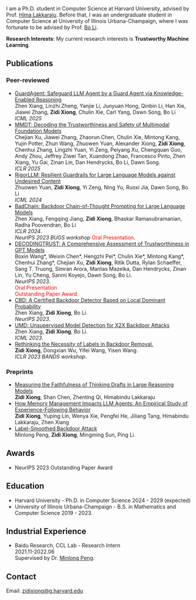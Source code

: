 I am a Ph.D. student in Computer Science at Harvard University, advised by Prof. [Hima Lakkaraju](https://himalakkaraju.github.io). Before that, I was an undergraduate student in Computer Science at University of Illinois Urbana-Champaign, where I was fortunate to be advised by Prof. [Bo Li](https://aisecure.github.io).

**Research Interests**: My current research interests is **Trustworthy Machine Learning**. 

## Publications

### Peer-reviewed
- [GuardAgent: Safeguard LLM Agent by a Guard Agent via Knowledge-Enabled Reasoning](https://openreview.net/forum?id=YixNDE12wm)
<br> Zhen Xiang, Linzhi Zheng, Yanjie Li, Junyuan Hong, Qinbin Li, Han Xie, Jiawei Zhang, **Zidi Xiong**, Chulin Xie, Carl Yang, Dawn Song, Bo Li
<br>*ICML 2025*
- [MMDT: Decoding the Trustworthiness and Safety of Multimodal Foundation Models](https://openreview.net/pdf?id=qIbbBSzH6n)
<br> Chejian Xu, Jiawei Zhang, Zhaorun Chen, Chulin Xie, Mintong Kang, Yujin Potter, Zhun Wang, Zhuowen Yuan, Alexander Xiong, **Zidi Xiong**, Chenhui Zhang, Lingzhi Yuan, Yi Zeng, Peiyang Xu, Chengquan Guo, Andy Zhou, Jeffrey Ziwei Tan, Xuandong Zhao, Francesco Pinto, Zhen Xiang, Yu Gai, Zinan Lin, Dan Hendrycks, Bo Li, Dawn Song.
<br>*ICLR 2025*
- [RigorLLM: Resilient Guardrails for Large Language Models against Undesired Content](https://arxiv.org/abs/2403.13031)
<br> Zhuowen Yuan, **Zidi Xiong**, Yi Zeng, Ning Yu, Ruoxi Jia, Dawn Song, Bo Li
<br>*ICML 2024*
- [BadChain: Backdoor Chain-of-Thought Prompting for Large Language Models](https://openreview.net/forum?id=S4cYxINzjp)
<br>Zhen Xiang, Fengqing Jiang, **Zidi Xiong**, Bhaskar Ramasubramanian, Radha Poovendran, Bo Li
<br>*ICLR 2024*.
<br>*NeurIPS 2023 BUGS  workshop* <font color=red>Oral Presentation</font>.
- [DECODINGTRUST: A Comprehensive Assessment of Trustworthiness in GPT Models](https://arxiv.org/abs//2306.11698)
<br>Boxin Wang*, Weixin Chen*, Hengzhi Pei*, Chulin Xie*, Mintong Kang*, Chenhui Zhang*, Chejian Xu, **Zidi Xiong**, Ritik Dutta, Rylan Schaeffer, Sang T. Truong, Simran Arora, Mantas Mazeika, Dan Hendrycks, Zinan Lin, Yu Cheng, Sanmi Koyejo, Dawn Song, Bo Li.
<br>*NeurIPS 2023*.
<br><font color=red>Oral Presentation</font>
<br><font color=red>Outstanding Paper Award</font>
- [CBD: A Certified Backdoor Detector Based on Local Dominant Probability]()
<br>Zhen Xiang, **Zidi Xiong**, Bo Li.
<br>*NeurIPS 2023*.
- [UMD: Unsupervised Model Detection for X2X Backdoor Attacks](https://arxiv.org/abs/2305.18651)
<br>Zhen Xiang, **Zidi Xiong**, Bo Li.
<br>*ICML 2023*.
- [Rethinking the Necessity of Labels in Backdoor Removal.](https://openreview.net/forum?id=Noj1Fydegod)
<br>**Zidi Xiong**, Dongxian Wu, Yifei Wang, Yisen Wang.
<br>*ICLR 2023 BANDS workshop*.

### Preprints
- [Measuring the Faithfulness of Thinking Drafts in Large Reasoning Models](https://arxiv.org/abs/2505.13774)
<br> **Zidi Xiong**, Shan Chen, Zhenting Qi, Himabindu Lakkaraju
- [How Memory Management Impacts LLM Agents: An Empirical Study of Experience-Following Behavior](https://arxiv.org/abs/2505.16067)
<br> **Zidi Xiong**, Yuping Lin, Wenya Xie, Pengfei He, Jiliang Tang, Himabindu Lakkaraju, Zhen Xiang
- [Label-Smoothed Backdoor Attack](https://arxiv.org/abs/2202.11203)
<br>Minlong Peng, **Zidi Xiong**, Mingming Sun, Ping Li.

## Awards
- NeurIPS 2023 Outstanding Paper Award
  
## Education
- Harvard University - Ph.D. in Computer Science 2024 - 2029 (expected)
- University of Illinois Urbana-Champaign - B.S. in Mathematics and Computer Science 2019 - 2023. 

## Industrial Experience
- Baidu Research, CCL Lab - Research Intern
<br> 2021.11-2022.06
<br> Supervised by Dr. [Minlong Peng](https://v-mipeng.github.io).


## Contact
Email: zidixiong@g.harvard.edu
